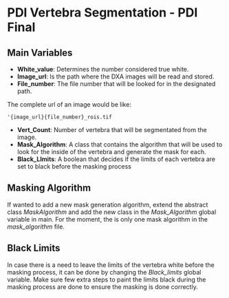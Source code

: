 # PDI Vertebra Segmentation - PDI Final

## Main Variables
* **White_value**: Determines the number considered true white.
* **Image_url**: Is the path where the DXA images will be read and stored.
* **File_number**: The file number that will be looked for in the designated path.

The complete url of an image would be like:
```
'{image_url}{file_number}_rois.tif
```
* **Vert_Count**: Number of vertebra that will be segmentated from the image.
* **Mask_Algorithm**: A class that contains the algorithm that will be used to look for the inside of the vertebra and generate the mask for each.
* **Black_LImits**: A boolean that decides if the limits of each vertebra are set to black before the masking process

## Masking Algorithm
If wanted to add a new mask generation algorithm, extend the abstract class *MaskAlgorithm* and add the new class in the *Mask_Algorithm* global variable in main.
For the moment, the is only one mask algorithm in the *mask_algorithm* file.

## Black Limits
In case there is a need to leave the limits of the vertebra white before the masking process, it can be done by changing the *Black_limits* global variable. Make sure few extra steps to paint the limits black during the masking process are done to ensure the masking is done correctly.